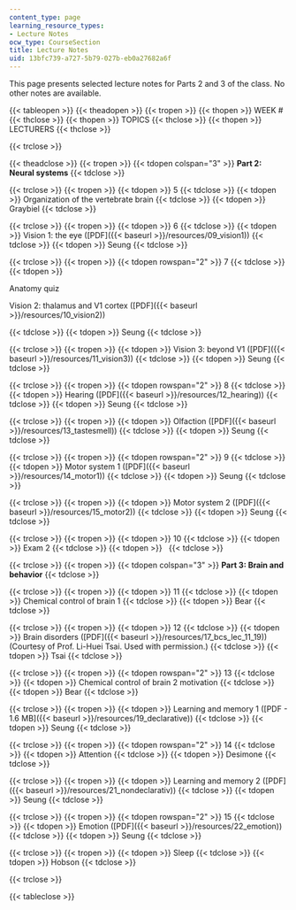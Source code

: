 ```yaml
---
content_type: page
learning_resource_types:
- Lecture Notes
ocw_type: CourseSection
title: Lecture Notes
uid: 13bfc739-a727-5b79-027b-eb0a27682a6f
---
```


This page presents selected lecture notes for Parts 2 and 3 of the class. No other notes are available.

{{< tableopen >}}
{{< theadopen >}}
{{< tropen >}}
{{< thopen >}}
WEEK #
{{< thclose >}}
{{< thopen >}}
TOPICS
{{< thclose >}}
{{< thopen >}}
LECTURERS
{{< thclose >}}

{{< trclose >}}

{{< theadclose >}}
{{< tropen >}}
{{< tdopen colspan="3" >}}
**Part 2: Neural systems**
{{< tdclose >}}

{{< trclose >}}
{{< tropen >}}
{{< tdopen >}}
5
{{< tdclose >}}
{{< tdopen >}}
Organization of the vertebrate brain
{{< tdclose >}}
{{< tdopen >}}
Graybiel
{{< tdclose >}}

{{< trclose >}}
{{< tropen >}}
{{< tdopen >}}
6
{{< tdclose >}}
{{< tdopen >}}
Vision 1: the eye ([PDF]({{< baseurl >}}/resources/09_vision1))
{{< tdclose >}}
{{< tdopen >}}
Seung
{{< tdclose >}}

{{< trclose >}}
{{< tropen >}}
{{< tdopen rowspan="2" >}}
7
{{< tdclose >}}
{{< tdopen >}}


Anatomy quiz

Vision 2: thalamus and V1 cortex ([PDF]({{< baseurl >}}/resources/10_vision2))


{{< tdclose >}}
{{< tdopen >}}
Seung
{{< tdclose >}}

{{< trclose >}}
{{< tropen >}}
{{< tdopen >}}
Vision 3: beyond V1 ([PDF]({{< baseurl >}}/resources/11_vision3))
{{< tdclose >}}
{{< tdopen >}}
Seung
{{< tdclose >}}

{{< trclose >}}
{{< tropen >}}
{{< tdopen rowspan="2" >}}
8
{{< tdclose >}}
{{< tdopen >}}
Hearing ([PDF]({{< baseurl >}}/resources/12_hearing))
{{< tdclose >}}
{{< tdopen >}}
Seung
{{< tdclose >}}

{{< trclose >}}
{{< tropen >}}
{{< tdopen >}}
Olfaction ([PDF]({{< baseurl >}}/resources/13_tastesmell))
{{< tdclose >}}
{{< tdopen >}}
Seung
{{< tdclose >}}

{{< trclose >}}
{{< tropen >}}
{{< tdopen rowspan="2" >}}
9
{{< tdclose >}}
{{< tdopen >}}
Motor system 1 ([PDF]({{< baseurl >}}/resources/14_motor1))
{{< tdclose >}}
{{< tdopen >}}
Seung
{{< tdclose >}}

{{< trclose >}}
{{< tropen >}}
{{< tdopen >}}
Motor system 2 ([PDF]({{< baseurl >}}/resources/15_motor2))
{{< tdclose >}}
{{< tdopen >}}
Seung
{{< tdclose >}}

{{< trclose >}}
{{< tropen >}}
{{< tdopen >}}
10
{{< tdclose >}}
{{< tdopen >}}
Exam 2
{{< tdclose >}}
{{< tdopen >}}
 
{{< tdclose >}}

{{< trclose >}}
{{< tropen >}}
{{< tdopen colspan="3" >}}
**Part 3: Brain and behavior**
{{< tdclose >}}

{{< trclose >}}
{{< tropen >}}
{{< tdopen >}}
11
{{< tdclose >}}
{{< tdopen >}}
Chemical control of brain 1
{{< tdclose >}}
{{< tdopen >}}
Bear
{{< tdclose >}}

{{< trclose >}}
{{< tropen >}}
{{< tdopen >}}
12
{{< tdclose >}}
{{< tdopen >}}
Brain disorders ([PDF]({{< baseurl >}}/resources/17_bcs_lec_11_19)) (Courtesy of Prof. Li-Huei Tsai. Used with permission.)
{{< tdclose >}}
{{< tdopen >}}
Tsai
{{< tdclose >}}

{{< trclose >}}
{{< tropen >}}
{{< tdopen rowspan="2" >}}
13
{{< tdclose >}}
{{< tdopen >}}
Chemical control of brain 2 motivation
{{< tdclose >}}
{{< tdopen >}}
Bear
{{< tdclose >}}

{{< trclose >}}
{{< tropen >}}
{{< tdopen >}}
Learning and memory 1 ([PDF - 1.6 MB]({{< baseurl >}}/resources/19_declarative))
{{< tdclose >}}
{{< tdopen >}}
Seung
{{< tdclose >}}

{{< trclose >}}
{{< tropen >}}
{{< tdopen rowspan="2" >}}
14
{{< tdclose >}}
{{< tdopen >}}
Attention
{{< tdclose >}}
{{< tdopen >}}
Desimone
{{< tdclose >}}

{{< trclose >}}
{{< tropen >}}
{{< tdopen >}}
Learning and memory 2 ([PDF]({{< baseurl >}}/resources/21_nondeclarativ))
{{< tdclose >}}
{{< tdopen >}}
Seung
{{< tdclose >}}

{{< trclose >}}
{{< tropen >}}
{{< tdopen rowspan="2" >}}
15
{{< tdclose >}}
{{< tdopen >}}
Emotion ([PDF]({{< baseurl >}}/resources/22_emotion))
{{< tdclose >}}
{{< tdopen >}}
Seung
{{< tdclose >}}

{{< trclose >}}
{{< tropen >}}
{{< tdopen >}}
Sleep
{{< tdclose >}}
{{< tdopen >}}
Hobson
{{< tdclose >}}

{{< trclose >}}

{{< tableclose >}}